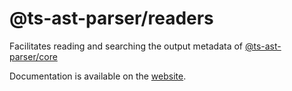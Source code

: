 @ts-ast-parser/readers
=================

Facilitates reading and searching the output metadata of [@ts-ast-parser/core](../core)

Documentation is available on the [website](https://jordimarimon.github.io/ts-ast-parser/readers/overview).
